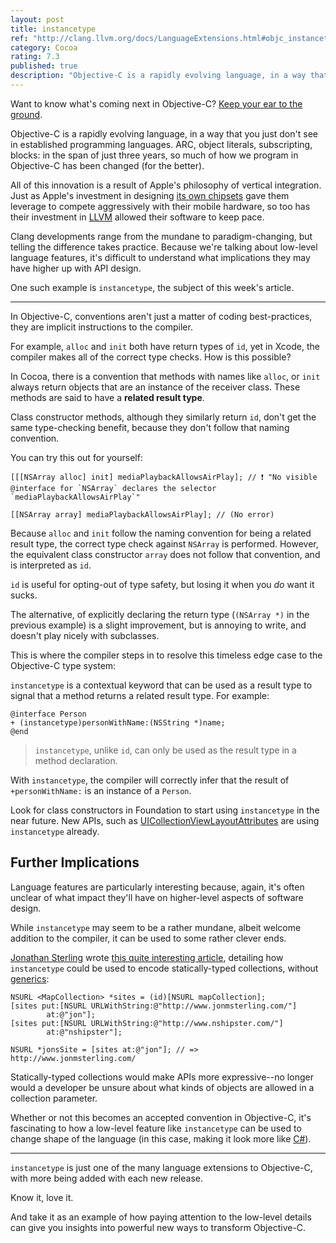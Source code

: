 ```yaml
---
layout: post
title: instancetype
ref: "http://clang.llvm.org/docs/LanguageExtensions.html#objc_instancetype"
category: Cocoa
rating: 7.3
published: true
description: "Objective-C is a rapidly evolving language, in a way that you just don't see in established programming languages. Developments range from the mundane to paradigm-changing, but telling the difference takes practice. Because we're talking about low-level language features, it's difficult to understand what implications they may have higher up with API design."
---
```


Want to know what's coming next in Objective-C? [Keep your ear to the ground](http://clang.llvm.org/docs/LanguageExtensions.html).

Objective-C is a rapidly evolving language, in a way that you just don't see in established programming languages. ARC, object literals, subscripting, blocks: in the span of just three years, so much of how we program in Objective-C has been changed (for the better).

All of this innovation is a result of Apple's philosophy of vertical integration. Just as Apple's investment in designing [its own chipsets](http://en.wikipedia.org/wiki/Apple_A4) gave them leverage to compete aggressively with their mobile hardware, so too has their investment in [LLVM](http://llvm.org) allowed their software to keep pace.

Clang developments range from the mundane to paradigm-changing, but telling the difference takes practice. Because we're talking about low-level language features, it's difficult to understand what implications they may have higher up with API design.

One such example is `instancetype`, the subject of this week's article.

---

In Objective-C, conventions aren't just a matter of coding best-practices, they are implicit instructions to the compiler.

For example, `alloc` and `init` both have return types of `id`, yet in Xcode, the compiler makes all of the correct type checks. How is this possible?

In Cocoa, there is a convention that methods with names like `alloc`, or `init` always return objects that are an instance of the receiver class. These methods are said to have a **related result type**.

Class constructor methods, although they similarly return `id`, don't get the same type-checking benefit, because they don't follow that naming convention.

You can try this out for yourself:

~~~{objective-c}
[[[NSArray alloc] init] mediaPlaybackAllowsAirPlay]; // ❗ "No visible @interface for `NSArray` declares the selector `mediaPlaybackAllowsAirPlay`"

[[NSArray array] mediaPlaybackAllowsAirPlay]; // (No error)
~~~

Because `alloc` and `init` follow the naming convention for being a related result type, the correct type check against `NSArray` is performed. However, the equivalent class constructor `array` does not follow that convention, and is interpreted as `id`.

`id` is useful for opting-out of type safety, but losing it when you _do_ want it sucks.

The alternative, of explicitly declaring the return type (`(NSArray *)` in the previous example) is a slight improvement, but is annoying to write, and doesn't play nicely with subclasses.

This is where the compiler steps in to resolve this timeless edge case to the Objective-C type system:

`instancetype` is a contextual keyword that can be used as a result type to signal that a method returns a related result type. For example:

~~~{objective-c}
@interface Person
+ (instancetype)personWithName:(NSString *)name;
@end
~~~

> `instancetype`, unlike `id`, can only be used as the result type in a method declaration.

With `instancetype`, the compiler will correctly infer that the result of `+personWithName:` is an instance of a `Person`.

Look for class constructors in Foundation to start using `instancetype` in the near future. New APIs, such as [UICollectionViewLayoutAttributes](http://developer.apple.com/library/ios/#documentation/uikit/reference/UICollectionViewLayoutAttributes_class/Reference/Reference.html) are using `instancetype` already.

## Further Implications

Language features are particularly interesting because, again, it's often unclear of what impact they'll have on higher-level aspects of software design.

While `instancetype` may seem to be a rather mundane, albeit welcome addition to the compiler, it can be used to some rather clever ends.

[Jonathan Sterling](https://twitter.com/jonsterling) wrote [this quite interesting article](http://www.jonmsterling.com/posts/2012-02-05-typed-collections-with-self-types-in-objective-c.html), detailing how `instancetype` could be used to encode statically-typed collections, without [generics](http://en.wikipedia.org/wiki/Generic_programming):

~~~{objective-c}
NSURL <MapCollection> *sites = (id)[NSURL mapCollection];
[sites put:[NSURL URLWithString:@"http://www.jonmsterling.com/"]
        at:@"jon"];
[sites put:[NSURL URLWithString:@"http://www.nshipster.com/"]
        at:@"nshipster"];

NSURL *jonsSite = [sites at:@"jon"]; // => http://www.jonmsterling.com/
~~~

Statically-typed collections would make APIs more expressive--no longer would a developer be unsure about what kinds of objects are allowed in a collection parameter.

Whether or not this becomes an accepted convention in Objective-C, it's fascinating to how a low-level feature like `instancetype` can be used to change shape of the language (in this case, making it look more like [C#][1]).

---

`instancetype` is just one of the many language extensions to Objective-C, with more being added with each new release.

Know it, love it.

And take it as an example of how paying attention to the low-level details can give you insights into powerful new ways to transform Objective-C.

[1]: http://en.wikipedia.org/wiki/C_Sharp_(programming_language)
